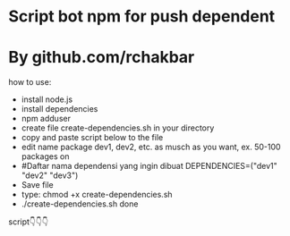 # Script bot npm for push dependent 
# By github.com/rchakbar


how to use:
- install node.js
- install dependencies
- npm adduser
- create file create-dependencies.sh in your directory
- copy and paste script below to the file
- edit name package dev1, dev2, etc. as musch as you want, ex. 50-100 packages on
- #Daftar nama dependensi yang ingin dibuat
DEPENDENCIES=("dev1" "dev2" "dev3")
- Save file
- type: chmod +x create-dependencies.sh
- ./create-dependencies.sh
done

script👇👇👇


